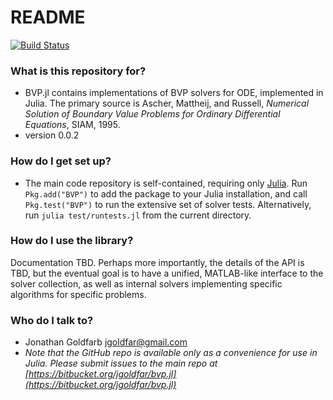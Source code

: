 # README #
[![Build Status](https://magnum.travis-ci.com/jgoldfar/BVP.jl.svg?token=zdgtXHoeQwBuQetRRHxV)](https://magnum.travis-ci.com/jgoldfar/BVP.jl)

### What is this repository for? ###

* BVP.jl contains implementations of BVP solvers for ODE, implemented in Julia. The primary source is Ascher, Mattheij, and Russell, *Numerical Solution of Boundary Value Problems for Ordinary Differential Equations*, SIAM, 1995.
* version 0.0.2

### How do I get set up? ###

* The main code repository is self-contained, requiring only [Julia](http://julialang.org). Run `Pkg.add("BVP")` to add the package to your Julia installation, and call `Pkg.test("BVP")`
to run the extensive set of solver tests. Alternatively, run `julia test/runtests.jl` from the current directory.

### How do I use the library? ###

Documentation TBD. Perhaps more importantly, the details of the API is TBD, but the eventual goal is to have a unified, MATLAB-like interface to the solver collection, as well as internal solvers implementing specific algorithms for specific problems.

### Who do I talk to? ###

* Jonathan Goldfarb <jgoldfar@gmail.com>
* *Note that the GitHub repo is available only as a convenience for use in Julia. Please submit issues to the main repo at [https://bitbucket.org/jgoldfar/bvp.jl](https://bitbucket.org/jgoldfar/bvp.jl)*
